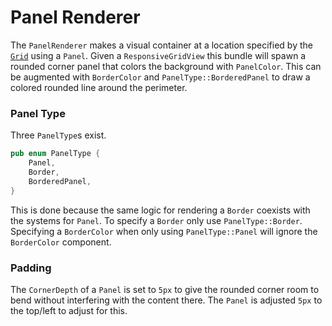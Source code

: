 # Panel Renderer

The `PanelRenderer` makes a visual container at a location specified by the [`Grid`](grid.md) using a `Panel`.
Given a `ResponsiveGridView` this bundle will spawn a rounded corner panel that colors the background with
`PanelColor`. This can be augmented with `BorderColor` and `PanelType::BorderedPanel` to draw a colored 
rounded line around the perimeter.

### Panel Type
Three `PanelType`s exist.
```rust
pub enum PanelType {
    Panel,
    Border,
    BorderedPanel,
}
```
This is done because the same logic for rendering a `Border` coexists with 
the systems for `Panel`. To specify a `Border` only use `PanelType::Border`. 
Specifying a `BorderColor` when only using `PanelType::Panel` will ignore the 
`BorderColor` component.

### Padding

The `CornerDepth` of a `Panel` is set to `5px` to give the rounded corner room
to bend without interfering with the content there. The `Panel` is adjusted `5px` to 
the top/left to adjust for this. 